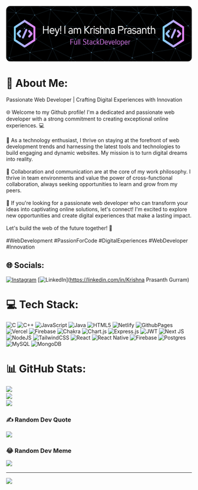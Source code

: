 <div align="center">
  <img height="150" src="banner.png"  />
</div>



# 💫 About Me:
Passionate Web Developer | Crafting Digital Experiences with Innovation<br><br>🌐 Welcome to my Github profile! I'm a dedicated and passionate web developer with a strong commitment to creating exceptional online experiences. 💻<br><br>🚀 As a technology enthusiast, I thrive on staying at the forefront of web development trends and harnessing the latest tools and technologies to build engaging and dynamic websites. My mission is to turn digital dreams into reality.<br><br>🤝 Collaboration and communication are at the core of my work philosophy. I thrive in team environments and value the power of cross-functional collaboration, always seeking opportunities to learn and grow from my peers.<br><br>🌟 If you're looking for a passionate web developer who can transform your ideas into captivating online solutions, let's connect! I'm excited to explore new opportunities and create digital experiences that make a lasting impact.<br><br>Let's build the web of the future together! 👋<br><br>#WebDevelopment #PassionForCode #DigitalExperiences #WebDeveloper #Innovation


## 🌐 Socials:
[![Instagram](https://img.shields.io/badge/Instagram-%23E4405F.svg?logo=Instagram&logoColor=white)](https://instagram.com/mr_gkprasanth) [![LinkedIn](https://img.shields.io/badge/LinkedIn-%230077B5.svg?logo=linkedin&logoColor=white)](https://linkedin.com/in/Krishna Prasanth Gurram)

# 💻 Tech Stack:
![C](https://img.shields.io/badge/c-%2300599C.svg?style=for-the-badge&logo=c&logoColor=white) ![C++](https://img.shields.io/badge/c++-%2300599C.svg?style=for-the-badge&logo=c%2B%2B&logoColor=white) ![JavaScript](https://img.shields.io/badge/javascript-%23323330.svg?style=for-the-badge&logo=javascript&logoColor=%23F7DF1E) ![Java](https://img.shields.io/badge/java-%23ED8B00.svg?style=for-the-badge&logo=openjdk&logoColor=white) ![HTML5](https://img.shields.io/badge/html5-%23E34F26.svg?style=for-the-badge&logo=html5&logoColor=white) ![Netlify](https://img.shields.io/badge/netlify-%23000000.svg?style=for-the-badge&logo=netlify&logoColor=#00C7B7) ![GithubPages](https://img.shields.io/badge/github%20pages-121013?style=for-the-badge&logo=github&logoColor=white) ![Vercel](https://img.shields.io/badge/vercel-%23000000.svg?style=for-the-badge&logo=vercel&logoColor=white) ![Firebase](https://img.shields.io/badge/firebase-%23039BE5.svg?style=for-the-badge&logo=firebase) ![Chakra](https://img.shields.io/badge/chakra-%234ED1C5.svg?style=for-the-badge&logo=chakraui&logoColor=white) ![Chart.js](https://img.shields.io/badge/chart.js-F5788D.svg?style=for-the-badge&logo=chart.js&logoColor=white) ![Express.js](https://img.shields.io/badge/express.js-%23404d59.svg?style=for-the-badge&logo=express&logoColor=%2361DAFB) ![JWT](https://img.shields.io/badge/JWT-black?style=for-the-badge&logo=JSON%20web%20tokens) ![Next JS](https://img.shields.io/badge/Next-black?style=for-the-badge&logo=next.js&logoColor=white) ![NodeJS](https://img.shields.io/badge/node.js-6DA55F?style=for-the-badge&logo=node.js&logoColor=white) ![TailwindCSS](https://img.shields.io/badge/tailwindcss-%2338B2AC.svg?style=for-the-badge&logo=tailwind-css&logoColor=white) ![React](https://img.shields.io/badge/react-%2320232a.svg?style=for-the-badge&logo=react&logoColor=%2361DAFB) ![React Native](https://img.shields.io/badge/react_native-%2320232a.svg?style=for-the-badge&logo=react&logoColor=%2361DAFB) ![Firebase](https://img.shields.io/badge/firebase-a08021?style=for-the-badge&logo=firebase&logoColor=ffcd34) ![Postgres](https://img.shields.io/badge/postgres-%23316192.svg?style=for-the-badge&logo=postgresql&logoColor=white) ![MySQL](https://img.shields.io/badge/mysql-4479A1.svg?style=for-the-badge&logo=mysql&logoColor=white) ![MongoDB](https://img.shields.io/badge/MongoDB-%234ea94b.svg?style=for-the-badge&logo=mongodb&logoColor=white)
# 📊 GitHub Stats:
![](https://github-readme-stats.vercel.app/api?username=gkprasanth&theme=radical&hide_border=false&include_all_commits=false&count_private=false)<br/>
![](https://github-readme-streak-stats.herokuapp.com/?user=gkprasanth&theme=radical&hide_border=false)<br/>
![](https://github-readme-stats.vercel.app/api/top-langs/?username=gkprasanth&theme=radical&hide_border=false&include_all_commits=false&count_private=false&layout=compact)

### ✍️ Random Dev Quote
![](https://quotes-github-readme.vercel.app/api?type=horizontal&theme=radical)

### 😂 Random Dev Meme
<img src='https://memer-new.vercel.app/' style="height: 400px;"/>

---
[![](https://visitcount.itsvg.in/api?id=gkprasanth&icon=0&color=0)](https://visitcount.itsvg.in)

<!-- Proudly created with GPRM ( https://gprm.itsvg.in ) -->
